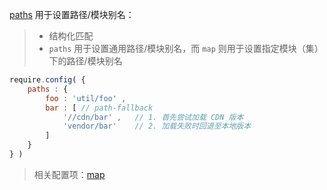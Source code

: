 [paths](http://requirejs.org/docs/api.html#config-paths) 用于设置路径/模块别名：

> - 结构化匹配
> - `paths` 用于设置通用路径/模块别名，而 `map` 则用于设置指定模块（集）下的路径/模块别名

```js
require.config( {
    paths : {
        foo : 'util/foo' ,
        bar : [ // path-fallback
            '//cdn/bar' ,   // 1. 首先尝试加载 CDN 版本
            'vendor/bar'    // 2. 加载失败时回退至本地版本
        ]
    }
} )
```

> 相关配置项：[map](./map.md)
